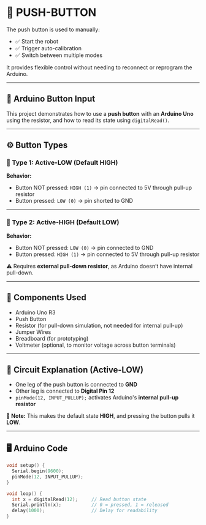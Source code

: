 # 🔘 PUSH-BUTTON

The push button is used to manually:
- ✅ Start the robot  
- ✅ Trigger auto-calibration  
- ✅ Switch between multiple modes  

It provides flexible control without needing to reconnect or reprogram the Arduino.

---

## 🚀 Arduino Button Input

This project demonstrates how to use a **push button** with an **Arduino Uno** using the resistor, and how to read its state using `digitalRead()`.

---

## ⚙️ Button Types

### 🔹 Type 1: Active-LOW (Default HIGH)

**Behavior:**
- Button NOT pressed: `HIGH (1)` → pin connected to 5V through pull-up resistor  
- Button pressed: `LOW (0)` → pin shorted to GND  

---

### 🔹 Type 2: Active-HIGH (Default LOW)

**Behavior:**
- Button NOT pressed: `LOW (0)` → pin connected to GND  
- Button pressed: `HIGH (1)` → pin connected to 5V through pull-up resistor  

⚠️ Requires **external pull-down resistor**, as Arduino doesn’t have internal pull-down.

---

## 🧰 Components Used

- Arduino Uno R3  
- Push Button  
- Resistor (for pull-down simulation, not needed for internal pull-up)  
- Jumper Wires  
- Breadboard (for prototyping)  
- Voltmeter (optional, to monitor voltage across button terminals)

---

## 🔌 Circuit Explanation (Active-LOW)

- One leg of the push button is connected to **GND**
- Other leg is connected to **Digital Pin 12**
- `pinMode(12, INPUT_PULLUP);` activates Arduino's **internal pull-up resistor**

**🧠 Note:** This makes the default state **HIGH**, and pressing the button pulls it **LOW**.

---

## 🖥️ Arduino Code

```cpp
void setup() {
  Serial.begin(9600);
  pinMode(12, INPUT_PULLUP);
}

void loop() {
  int x = digitalRead(12);     // Read button state
  Serial.println(x);           // 0 = pressed, 1 = released
  delay(1000);                 // Delay for readability
}
